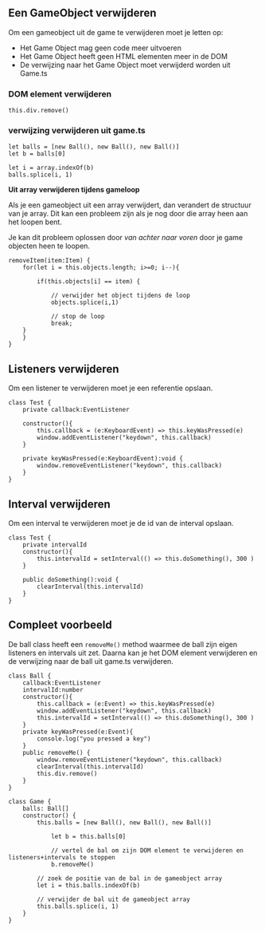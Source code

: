 ## Een GameObject verwijderen

Om een gameobject uit de game te verwijderen moet je letten op:

- Het Game Object mag geen code meer uitvoeren
- Het Game Object heeft geen HTML elementen meer in de DOM
- De verwijzing naar het Game Object moet verwijderd worden uit Game.ts

### DOM element verwijderen

```
this.div.remove()
```

### verwijzing verwijderen uit game.ts

```
let balls = [new Ball(), new Ball(), new Ball()]
let b = balls[0]

let i = array.indexOf(b)
balls.splice(i, 1)
```

**Uit array verwijderen tijdens gameloop**

Als je een gameobject uit een array verwijdert, dan verandert de structuur van je array. Dit kan een probleem zijn als je nog door die array heen aan het loopen bent.

Je kan dit probleem oplossen door *van achter naar voren* door je game objecten heen te loopen. 


```
removeItem(item:Item) {
    for(let i = this.objects.length; i>=0; i--){
      
        if(this.objects[i] == item) {

            // verwijder het object tijdens de loop
            objects.splice(i,1)
    
            // stop de loop
            break;
	}
    }	
}
```

## Listeners verwijderen

Om een listener te verwijderen moet je een referentie opslaan.
```
class Test {
    private callback:EventListener

    constructor(){
        this.callback = (e:KeyboardEvent) => this.keyWasPressed(e)
        window.addEventListener("keydown", this.callback)
    }

    private keyWasPressed(e:KeyboardEvent):void {
        window.removeEventListener("keydown", this.callback)
    }
}
```

## Interval verwijderen

Om een interval te verwijderen moet je de id van de interval opslaan.
```
class Test {
    private intervalId
    constructor(){
        this.intervalId = setInterval(() => this.doSomething(), 300 )
    }

    public doSomething():void {
        clearInterval(this.intervalId)
    }
}
```

## Compleet voorbeeld

De ball class heeft een `removeMe()` method waarmee de ball zijn eigen listeners en intervals uit zet.
Daarna kan je het DOM element verwijderen en de verwijzing naar de ball uit game.ts verwijderen.

```
class Ball {
    callback:EventListener
    intervalId:number
    constructor(){
        this.callback = (e:Event) => this.keyWasPressed(e)
        window.addEventListener("keydown", this.callback)
        this.intervalId = setInterval(() => this.doSomething(), 300 )
    }
    private keyWasPressed(e:Event){
        console.log("you pressed a key")
    }
    public removeMe() {
        window.removeEventListener("keydown", this.callback)
        clearInterval(this.intervalId)
        this.div.remove()
    }
}

class Game {
	balls: Ball[]
	constructor() { 
	    this.balls = [new Ball(), new Ball(), new Ball()]

            let b = this.balls[0]

            // vertel de bal om zijn DOM element te verwijderen en listeners+intervals te stoppen
            b.removeMe()
	    
	    // zoek de positie van de bal in de gameobject array
	    let i = this.balls.indexOf(b)
	    
	    // verwijder de bal uit de gameobject array
	    this.balls.splice(i, 1)
	}
}
```
